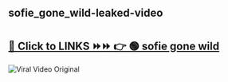 
 ## sofie_gone_wild-leaked-video 

# <h2><a href="https://clipsfans.com/sofie_gone_wild&ref=git">🔗 Click to LINKS ⏩⏩ 👉 🟢 sofie gone wild </a></h2>

<a href="https://clipsfans.com/sofie_gone_wild&ref=git" rel="nofollow" data-target="animated-image.originalLink"><img src="https://i.ibb.co.com/xMMVF88/686577567.gif" alt="Viral Video Original" style="max-width: 100%; display: inline-block;" data-target="animated-image.originalImage"></a>
